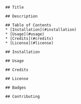 
      ## Title

      ## Description

      ## Table of Contents    
      * [Installation](#installation)
      * [Usage](#usage)
      * [Credits](#credits)
      * [License](#license)
      
      ## Installation
      
      ## Usage 
      
      ## Credits
      
      ## License
      
      ## Badges
      
      ## Contributing
      
      